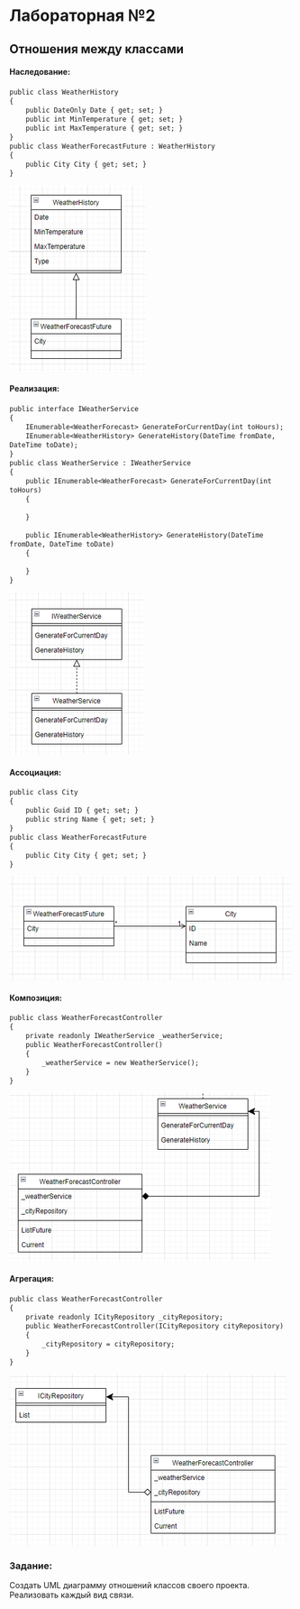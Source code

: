 # Лабораторная №2
## Отношения между классами

#### Наследование:
```
public class WeatherHistory
{
    public DateOnly Date { get; set; }
    public int MinTemperature { get; set; }
    public int MaxTemperature { get; set; }
}
public class WeatherForecastFuture : WeatherHistory
{
    public City City { get; set; }
}
```
![Alt text](image.png)

#### Реализация:
```
public interface IWeatherService
{
    IEnumerable<WeatherForecast> GenerateForCurrentDay(int toHours);
    IEnumerable<WeatherHistory> GenerateHistory(DateTime fromDate, DateTime toDate);
}
public class WeatherService : IWeatherService
{
    public IEnumerable<WeatherForecast> GenerateForCurrentDay(int toHours)
    {
        
    }

    public IEnumerable<WeatherHistory> GenerateHistory(DateTime fromDate, DateTime toDate)
    {
        
    }
}
```
![Alt text](image-1.png)

#### Ассоциация:
```
public class City
{
    public Guid ID { get; set; }
    public string Name { get; set; }
}
public class WeatherForecastFuture
{
    public City City { get; set; }
}
```
![Alt text](image-2.png)

#### Композиция:
```
public class WeatherForecastController
{
    private readonly IWeatherService _weatherService;
    public WeatherForecastController()
    {
        _weatherService = new WeatherService();
    }
}
```
![Alt text](image-3.png)

#### Агрегация:
```
public class WeatherForecastController
{
    private readonly ICityRepository _cityRepository;
    public WeatherForecastController(ICityRepository cityRepository)
    {
        _cityRepository = cityRepository;
    }
}
```
![Alt text](image-4.png)


### Задание: 
Создать UML диаграмму отношений классов своего проекта. Реализовать каждый вид связи.